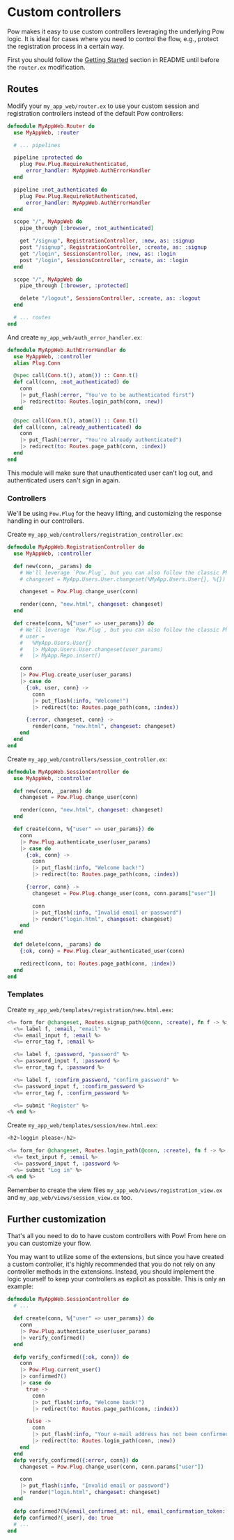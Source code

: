 # Custom controllers

Pow makes it easy to use custom controllers leveraging the underlying Pow logic. It is ideal for cases where you need to control the flow, e.g., protect the registration process in a certain way.

First you should follow the [Getting Started](../README.md#getting-started-phoenix) section in README until before the `router.ex` modification.

## Routes

Modify your `my_app_web/router.ex` to use your custom session and registration controllers instead of the default Pow controllers:

```elixir
defmodule MyAppWeb.Router do
  use MyAppWeb, :router

  # ... pipelines

  pipeline :protected do
    plug Pow.Plug.RequireAuthenticated,
      error_handler: MyAppWeb.AuthErrorHandler
  end

  pipeline :not_authenticated do
    plug Pow.Plug.RequireNotAuthenticated,
      error_handler: MyAppWeb.AuthErrorHandler
  end

  scope "/", MyAppWeb do
    pipe_through [:browser, :not_authenticated]

    get "/signup", RegistrationController, :new, as: :signup
    post "/signup", RegistrationController, :create, as: :signup
    get "/login", SessionsController, :new, as: :login
    post "/login", SessionsController, :create, as: :login
  end

  scope "/", MyAppWeb do
    pipe_through [:browser, :protected]

    delete "/logout", SessionsController, :create, as: :logout
  end

  # ... routes
end
```

And create `my_app_web/auth_error_handler.ex`:

```elixir
defmodule MyAppWeb.AuthErrorHandler do
  use MyAppWeb, :controller
  alias Plug.Conn

  @spec call(Conn.t(), atom()) :: Conn.t()
  def call(conn, :not_authenticated) do
    conn
    |> put_flash(:error, "You've to be authenticated first")
    |> redirect(to: Routes.login_path(conn, :new))
  end

  @spec call(Conn.t(), atom()) :: Conn.t()
  def call(conn, :already_authenticated) do
    conn
    |> put_flash(:error, "You're already authenticated")
    |> redirect(to: Routes.page_path(conn, :index))
  end
end
```

This module will make sure that unauthenticated user can't log out, and authenticated users can't sign in again.

### Controllers

We'll be using `Pow.Plug` for the heavy lifting, and customizing the response handling in our controllers.

Create `my_app_web/controllers/registration_controller.ex`:

```elixir
defmodule MyAppWeb.RegistrationController do
  use MyAppWeb, :controller

  def new(conn, _params) do
    # We'll leverage `Pow.Plug`, but you can also follow the classic Phoenix way:
    # changeset = MyApp.Users.User.changeset(%MyApp.Users.User{}, %{})

    changeset = Pow.Plug.change_user(conn)

    render(conn, "new.html", changeset: changeset)
  end

  def create(conn, %{"user" => user_params}) do
    # We'll leverage `Pow.Plug`, but you can also follow the classic Phoenix way:
    # user =
    #   %MyApp.Users.User{}
    #   |> MyApp.Users.User.changeset(user_params)
    #   |> MyApp.Repo.insert()

    conn
    |> Pow.Plug.create_user(user_params)
    |> case do
      {:ok, user, conn} ->
        conn
        |> put_flash(:info, "Welcome!")
        |> redirect(to: Routes.page_path(conn, :index))

      {:error, changeset, conn} ->
        render(conn, "new.html", changeset: changeset)
    end
  end
end
```

Create `my_app_web/controllers/session_controller.ex`:

```elixir
defmodule MyAppWeb.SessionController do
  use MyAppWeb, :controller

  def new(conn, _params) do
    changeset = Pow.Plug.change_user(conn)

    render(conn, "new.html", changeset: changeset)
  end

  def create(conn, %{"user" => user_params}) do
    conn
    |> Pow.Plug.authenticate_user(user_params)
    |> case do
      {:ok, conn} ->
        conn
        |> put_flash(:info, "Welcome back!")
        |> redirect(to: Routes.page_path(conn, :index))

      {:error, conn} ->
        changeset = Pow.Plug.change_user(conn, conn.params["user"])

        conn
        |> put_flash(:info, "Invalid email or password")
        |> render("login.html", changeset: changeset)
    end
  end

  def delete(conn, _params) do
    {:ok, conn} = Pow.Plug.clear_authenticated_user(conn)

    redirect(conn, to: Routes.page_path(conn, :index))
  end
end
```

### Templates

Create `my_app_web/templates/registration/new.html.eex`:

```elixir
<%= form_for @changeset, Routes.signup_path(@conn, :create), fn f -> %>
  <%= label f, :email, "email" %>
  <%= email_input f, :email %>
  <%= error_tag f, :email %>

  <%= label f, :password, "password" %>
  <%= password_input f, :password %>
  <%= error_tag f, :password %>

  <%= label f, :confirm_password, "confirm_password" %>
  <%= password_input f, :confirm_password %>
  <%= error_tag f, :confirm_password %>

  <%= submit "Register" %>
<% end %>
```

Create `my_app_web/templates/session/new.html.eex`:

```elixir
<h2>loggin please</h2>

<%= form_for @changeset, Routes.login_path(@conn, :create), fn f -> %>
  <%= text_input f, :email %>
  <%= password_input f, :password %>
  <%= submit "Log in" %>
<% end %>
```

Remember to create the view files `my_app_web/views/registration_view.ex` and `my_app_web/views/session_view.ex` too.

## Further customization

That's all you need to do to have custom controllers with Pow! From here on you can customize your flow.

You may want to utilize some of the extensions, but since you have created a custom controller, it's highly recommended that you do not rely on any controller methods in the extensions. Instead, you should implement the logic yourself to keep your controllers as explicit as possible. This is only an example:

```elixir
defmodule MyAppWeb.SessionController do
  # ...

  def create(conn, %{"user" => user_params}) do
    conn
    |> Pow.Plug.authenticate_user(user_params)
    |> verify_confirmed()
  end

  defp verify_confirmed({:ok, conn}) do
    conn
    |> Pow.Plug.current_user()
    |> confirmed?()
    |> case do
      true ->
        conn
        |> put_flash(:info, "Welcome back!")
        |> redirect(to: Routes.page_path(conn, :index))

      false ->
        conn
        |> put_flash(:info, "Your e-mail address has not been confirmed.")
        |> redirect(to: Routes.login_path(conn, :new))
    end
  end
  defp verify_confirmed({:error, conn}) do
    changeset = Pow.Plug.change_user(conn, conn.params["user"])

    conn
    |> put_flash(:info, "Invalid email or password")
    |> render("login.html", changeset: changeset)
  end

  defp confirmed?(%{email_confirmed_at: nil, email_confirmation_token: token}) when not is_nil(token), do: false
  defp confirmed?(_user), do: true
  # ...
end
```